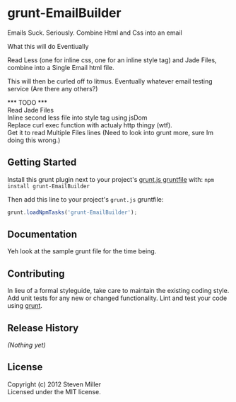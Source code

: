 # grunt-EmailBuilder

Emails Suck. Seriously. Combine Html and Css into an email 

What this will do Eventiually 

Read Less (one for inline css, one for an inline style tag) and Jade Files, combine into a Single Email html file.

This will then be curled  off to litmus. Eventually whatever email testing service  (Are there any others?) 

*** TODO ***  
Read Jade Files  
Inline second less file into style tag using jsDom  
Replace curl exec function with actualy http thingy (wtf).  
Get it to read Multiple Files lines (Need to look into grunt more, sure Im doing this wrong.)

## Getting Started
Install this grunt plugin next to your project's [grunt.js gruntfile][getting_started] with: `npm install grunt-EmailBuilder`

Then add this line to your project's `grunt.js` gruntfile:

```javascript
grunt.loadNpmTasks('grunt-EmailBuilder');
```

[grunt]: http://gruntjs.com/
[getting_started]: https://github.com/gruntjs/grunt/blob/master/docs/getting_started.md

## Documentation
Yeh look at the sample grunt file for the time being.

## Contributing
In lieu of a formal styleguide, take care to maintain the existing coding style. Add unit tests for any new or changed functionality. Lint and test your code using [grunt][grunt].

## Release History
_(Nothing yet)_

## License
Copyright (c) 2012 Steven Miller  
Licensed under the MIT license.

